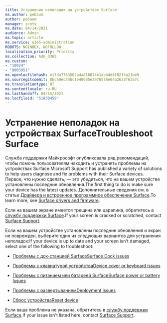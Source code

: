 ```yaml
---
title: Устранение неполадок на устройствах Surface
ms.author: pebaum
author: pebaum
manager: scotv
ms.date: 04/14/2021
audience: Admin
ms.topic: article
ms.service: o365-administration
ROBOTS: NOINDEX, NOFOLLOW
localization_priority: Priority
ms.collection: Adm_O365
ms.custom:
- "10024"
- "9003951"
ms.openlocfilehash: e1fda7763502a4a816874e1ab44d6f8215a21be9
ms.sourcegitcommit: 8bc60ec34bc1e40685e3976576e04a2623f63a7c
ms.translationtype: HT
ms.contentlocale: ru-RU
ms.lasthandoff: 04/15/2021
ms.locfileid: "51830459"
---
```

# <a name="troubleshoot-surface"></a><span data-ttu-id="94f62-102">Устранение неполадок на устройствах Surface</span><span class="sxs-lookup"><span data-stu-id="94f62-102">Troubleshoot Surface</span></span>

<span data-ttu-id="94f62-103">Служба поддержки Майкрософт опубликовала ряд рекомендаций, чтобы помочь пользователям находить и устранять проблемы на устройствах Surface.</span><span class="sxs-lookup"><span data-stu-id="94f62-103">Microsoft Support has published a variety of solutions to help users diagnose and fix problems with their Surface devices.</span></span> <span data-ttu-id="94f62-104">Первое, что нужно сделать, — это убедиться, что на вашем устройстве установлены последние обновления.</span><span class="sxs-lookup"><span data-stu-id="94f62-104">The first thing to do is make sure your device has the latest updates.</span></span> <span data-ttu-id="94f62-105">Дополнительные сведения см. в статье [Драйвера и встроенное программное обеспечение Surface](https://docs.microsoft.com/surface/support-solutions-surface#surface-drivers-and-firmware).</span><span class="sxs-lookup"><span data-stu-id="94f62-105">To learn more, see [Surface drivers and firmware](https://docs.microsoft.com/surface/support-solutions-surface#surface-drivers-and-firmware).</span></span>

<span data-ttu-id="94f62-106">Если на вашем экране имеется трещина или царапина, обратитесь в [службу поддержки Surface](https://docs.microsoft.com/surface/contact-surface-support?tabs=online).</span><span class="sxs-lookup"><span data-stu-id="94f62-106">If your screen is cracked or scratched, contact [Surface Support](https://docs.microsoft.com/surface/contact-surface-support?tabs=online).</span></span>

<span data-ttu-id="94f62-107">Если на вашем устройстве установлены последние обновления и экран не поврежден, выберите один из следующих вариантов для устранения неполадок:</span><span class="sxs-lookup"><span data-stu-id="94f62-107">If your device is up to date and your screen isn't damaged, select one of the following to troubleshoot:</span></span>
 
- [<span data-ttu-id="94f62-108">Проблемы с док-станцией Surface</span><span class="sxs-lookup"><span data-stu-id="94f62-108">Surface Dock issues</span></span>](https://docs.microsoft.com/surface/support-solutions-surface#surface-dock-issues)
 
- [<span data-ttu-id="94f62-109">Проблемы с клавиатурой устройства</span><span class="sxs-lookup"><span data-stu-id="94f62-109">Device cover or keyboard issues</span></span>](https://support.microsoft.com/sbs/surface/troubleshoot-your-surface-type-cover-or-keyboard-5b7ed1a7-bedd-5164-94a7-87f8e95df3fe??)
 
- [<span data-ttu-id="94f62-110">Проблемы с питанием или батареей Surface</span><span class="sxs-lookup"><span data-stu-id="94f62-110">Surface power or battery Issues</span></span>](https://docs.microsoft.com/surface/support-solutions-surface#surface-power-or-battery-issues)
 
- [<span data-ttu-id="94f62-111">Проблемы с развертыванием</span><span class="sxs-lookup"><span data-stu-id="94f62-111">Deployment issues</span></span>](https://docs.microsoft.com/surface/support-solutions-surface#deployment-issues)
 
- [<span data-ttu-id="94f62-112">Сброс устройства</span><span class="sxs-lookup"><span data-stu-id="94f62-112">Reset device</span></span>](https://docs.microsoft.com/surface/support-solutions-surface#reset-device)

<span data-ttu-id="94f62-113">Если ваша проблема не указана, обратитесь в [службу поддержки Surface](https://docs.microsoft.com/surface/contact-surface-support?tabs=online).</span><span class="sxs-lookup"><span data-stu-id="94f62-113">If your issue isn't listed here, contact [Surface Support](https://docs.microsoft.com/surface/contact-surface-support?tabs=online).</span></span>

